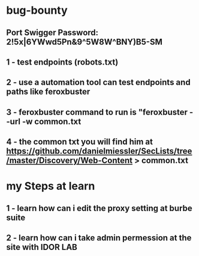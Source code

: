 # bug-bounty
## Port Swigger Password: 2\!5x|6YWwd5Pn&9^5W8W\^BNY)B5-SM
## 1 - test endpoints (robots.txt)
## 2 - use a automation tool can test endpoints and paths like feroxbuster 
## 3 - feroxbuster command to run is "feroxbuster --url <Link> -w common.txt
## 4 - the common txt you will find him at https://github.com/danielmiessler/SecLists/tree/master/Discovery/Web-Content > common.txt

# my Steps at learn

## 1 - learn how can i edit the proxy setting at burbe suite 
## 2 - learn how can i take admin permession at the site with IDOR LAB
